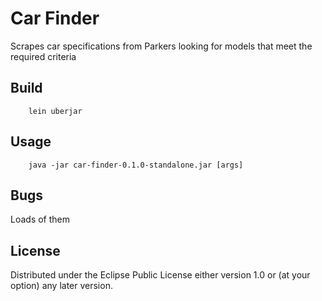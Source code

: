 # Car Finder

Scrapes car specifications from Parkers looking for models that meet the required criteria

## Build

``` 
    lein uberjar
```

## Usage
```
    java -jar car-finder-0.1.0-standalone.jar [args]
```

## Bugs

Loads of them

## License

Distributed under the Eclipse Public License either version 1.0 or (at
your option) any later version.
